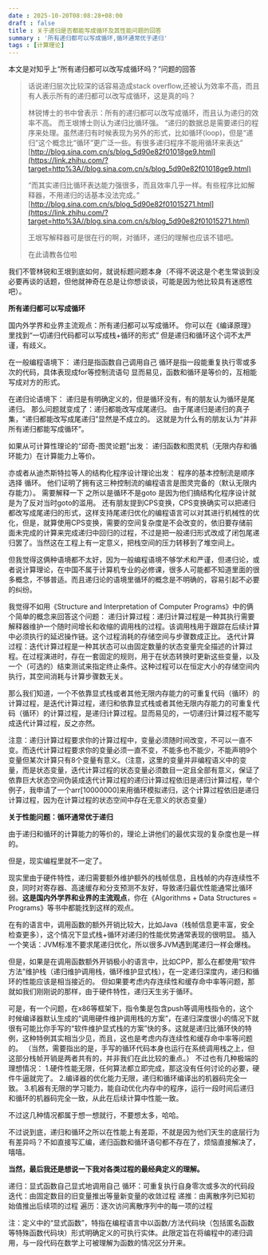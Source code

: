 ```yaml
---
date : 2025-10-20T08:08:28+08:00
draft : false
title : 关于递归是否都能写成循环及其性能问题的回答
summary : '所有递归都可以写成循环,循环通常优于递归'
tags : [计算理论]
---
```


本文是对知乎上“所有递归都可以改写成循环吗？”问题的回答

> 话说递归层次比较深的话容易造成stack overflow,还被认为效率不高，而且有人表示所有的递归都可以改写成循环，这是真的吗？
>
> 林锐博士的书中曾表示：所有的递归都可以改写成循环，而且认为递归的效率不高。
> 而王垠博士则认为递归比循环强。
> “递归的数据总是需要递归的程序来处理。虽然递归有时候表现为另外的形式，比如循环(loop)，但是“递归”这个概念比“循环”更广泛一些。有很多递归程序不能用循环来表达”
> [http://blog.sina.com.cn/s/blog_5d90e82f01018ge9.html](https://link.zhihu.com/?target=http%3A//blog.sina.com.cn/s/blog_5d90e82f01018ge9.html)
>
> “而其实递归比循环表达能力强很多，而且效率几乎一样。有些程序比如解释器，不用递归的话基本没法完成。”
> [http://blog.sina.com.cn/s/blog_5d90e82f01015271.html](https://link.zhihu.com/?target=http%3A//blog.sina.com.cn/s/blog_5d90e82f01015271.html)
>
> 王垠写解释器可是很在行的啊，对循环，递归的理解也应该不错吧。
>
> 在此请教各位啦



我们不管林锐和王垠到底如何，就说标题问题本身（不得不说这是个老生常谈到没必要再谈的话题，但他就神奇在总是让你想谈谈，可能是因为他比较具有迷惑性吧）。

**所有递归都可以写成循环**

国内外学界和业界主流观点：所有递归都可以写成循环。
你可以在《编译原理》里找到“一切递归代码都可以写成栈+循环的形式”
但是递归和循环这个词不太严谨，有歧义。

在一般编程语境下：
递归是指函数自己调用自己
循环是指一段能重复执行零或多次的代码，具体表现成for等控制流语句
显而易见，函数和循环是等价的，互相能写成对方的形式。

在递归论语境下：
递归是有明确定义的，但是循环没有，有的朋友认为循环是尾递归。
那么问题就变成了：递归都能改写成尾递归。
由于尾递归是递归的真子集，“递归都能改写成尾递归”显然是不成立的。
这就是为什么有的朋友认为“并非所有递归都能写成循环”。

如果从可计算性理论的“邱奇-图灵论题”出发：
递归函数和图灵机（无限内存和循环能力）在计算能力上等价。

亦或者从迪杰斯特拉等人的结构化程序设计理论出发：
程序的基本控制流是顺序 选择 循环。
他们证明了拥有这三种控制流的编程语言是图灵完备的（默认无限内存能力）。
需要解释一下 之所以是循环不是goto 是因为他们搞结构化程序设计就是为了反对当时goto的滥用。
还有朋友提到CPS变换，CPS变换确实可以把递归都改写成尾递归的形式，这样支持尾递归优化的编程语言可以对其进行机械性的优化，但是，就算使用CPS变换，需要的空间复杂度是不会改变的，依旧要存储前面未完成的计算来完成递归中回归的过程，不过是把一般递归形式改成了闭包尾递归罢了。当然这在工程上有一定意义，把栈空间的压力转移到了堆空间上。

但我觉得这俩种语境都不太好，因为一般编程语境不够学术和严谨，但递归论，或者说计算理论，在中国不属于计算机专业的必修课，很多人可能都不知道里面的很多概念，不够普适。而且递归论的语境里循环的概念是不明确的，容易引起不必要的纠纷。

我觉得不如用《Structure and Interpretation of Computer Programs》中的俩个简单的概念来回答这个问题：
递归计算过程：递归计算过程是一种其执行需要解释器维护一个随时间增长和收缩的调用栈的过程。该调用栈用于跟踪在后续计算中必须执行的延迟操作链。这个过程消耗的存储空间与步骤数成正比。
迭代计算过程：迭代计算过程是一种其状态可以由固定数量的状态变量完全描述的计算过程。在过程演进时，存在一套固定的规则，用于在状态转换时更新这些变量，以及一个（可选的）结束测试来指定终止条件。这种过程可以在恒定大小的存储空间内执行，其空间消耗与计算步骤数无关。

那么我们知道，一个不依靠显式栈或者其他无限内存能力的可重复代码（循环）的计算过程，是迭代计算过程，递归和依靠显式栈或者其他无限内存能力的可重复代码（循环）的计算过程，是递归计算过程。显而易见的，一切递归计算过程不能写成迭代计算过程，反之亦然。

注意：递归计算过程要求你的计算过程中，变量必须随时间改变，不可以一直不变。而迭代计算过程要求你的变量必须一直不变，不能多也不能少，不能声明9个变量但某次计算只有8个变量有意义。（注意，这里的变量并非编程语义中的变量，而是状态变量，迭代计算过程的状态变量必须数目一定且全部有意义，保证了依靠巨大状态空间伪装成迭代计算过程的递归计算过程依旧是递归计算过程，举个例子，我申请了一个arr[10000000]来用循环模拟递归，这个计算过程依旧是递归计算过程，因为在计算过程的状态空间中存在无意义的状态变量）

**关于性能问题：循环通常优于递归**

由于递归和循环的计算能力的等价的，理论上讲他们的最优实现的复杂度也是一样的。

但是，现实编程里就不一定了。

现实里由于硬件特性，递归需要额外维护额外的栈帧信息，且栈帧的内存连续性不良，同时对寄存器、高速缓存和分支预测不友好，导致递归最优性能通常比循环弱。**这是国内外学界和业界的主流观点**，你在《Algorithms + Data Structures = Programs》等书中都能找到这样的观点。

在有的语言中，调用函数的额外开销比较大，比如Java（栈帧信息更丰富，安全检查更多），这个情况下显式栈+循环对递归的性能优势通常表现的很明显。
插入一个笑话：JVM标准不要求尾递归优化，所以很多JVM遇到尾递归一样会爆栈。

但是，如果是在调用函数额外开销极小的语言中，比如CPP，那么在都使用“软件方法”维护栈（递归维护调用栈，循环维护显式栈），在一定递归深度内，递归和循环的性能应该是相当接近的。
但如果要考虑内存连续性和缓存命中率等问题，那就如我们刚刚说的那样，由于硬件特性，递归天生劣于循环。

可是，有一个问题，在x86等框架下，指令集是包含push等调用栈指令的，这个时候编译器默认生成的“调用硬件维护调用栈的方案”，在递归深度很小的情况下就很有可能比你手写的“软件维护显式栈的方案”快的多。这就是递归比循环快的特例，这种特例其实相当少见，而且，这也是考虑内存连续性和缓存命中率等问题的。
（当然，需要指出的是，手写的循环代码本身也运行在系统调用栈之上，但这部分栈帧开销是两者共有的，并非我们在此比较的重点。）
不过也有几种极端的理想情况：
1.硬件性能无限，任何算法都立即完成，那这没有任何讨论的必要，硬件牛逼就完了。
2.编译器的优化能力无限，递归和循环编译出的机器码完全一致。
3.机器有无限的学习能力，能自动优化内存中的程序，运行一段时间后递归和循环的机器码完全一致，从此在后续计算中性能一致。

不过这几种情况都属于想一想就行，不要想太多，哈哈。

不过说到底，递归和循环之所以在性能上有差距，不就是因为他们天生的底层行为有差异吗？不如直接写汇编，递归函数和循环语句都不存在了，烦恼直接解决了，嘻嘻。

**当然，最后我还是想说一下我对各类过程的最经典定义的理解。**

递归：显式函数自己显式地调用自己
循环：可重复执行自身零次或多次的代码段
迭代：由固定数目的旧变量推出等量新变量的收敛过程
递推：由离散序列已知初始值推出后续项的过程
遍历：逐次访问离散序列中的每一项的过程

注：定义中的“显式函数”，特指在编程语言中以函数/方法代码块（包括匿名函数等特殊函数代码块）形式明确定义的可执行实体。此限定旨在将编程中的递归调用，与一段代码在数学上可被理解为函数的情况区分开来。
